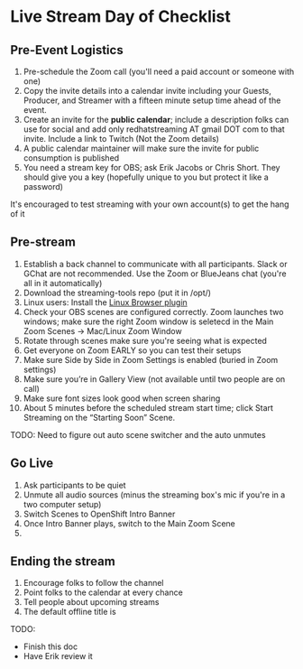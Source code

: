 # Live Stream Day of Checklist

## Pre-Event Logistics

1. Pre-schedule the Zoom call (you'll need a paid account or someone with one)
1. Copy the invite details into a calendar invite including your Guests, Producer, and Streamer with a fifteen minute setup time ahead of the event.
1. Create an invite for the **public calendar**; include a description folks can use for social and add only redhatstreaming AT gmail DOT com to that invite. Include a link to Twitch (Not the Zoom details)
1. A public calendar maintainer will make sure the invite for public consumption is published
1. You need a stream key for OBS; ask Erik Jacobs or Chris Short. They should give you a key (hopefully unique to you but protect it like a password)

It's encouraged to test streaming with your own account(s) to get the hang of it

## Pre-stream

1. Establish a back channel to communicate with all participants. Slack or GChat are not recommended. Use the Zoom or BlueJeans chat (you're all in it automatically)
1. Download the streaming-tools repo (put it in /opt/)
1. Linux users: Install the [Linux Browser plugin](https://github.com/cloud-platforms-streaming/streaming-docs/blob/master/streamers-guide.md#linux-browser-plugin)
1. Check your OBS scenes are configured correctly. Zoom launches two windows; make sure the right Zoom window is seletecd in the Main Zoom Scenes -> Mac/Linux Zoom Window
1. Rotate through scenes make sure you're seeing what is expected
1. Get everyone on Zoom EARLY so you can test their setups
1. Make sure Side by Side in Zoom Settings is enabled (buried in Zoom settings)
1. Make sure you’re in Gallery View (not available until two people are on call)
1. Make sure font sizes look good when screen sharing
1. About 5 minutes before the scheduled stream start time; click Start Streaming on the “Starting Soon” Scene.

TODO: Need to figure out auto scene switcher and the auto unmutes

## Go Live

1. Ask participants to be quiet
1. Unmute all audio sources (minus the streaming box's mic if you're in a two computer setup)
1. Switch Scenes to OpenShift Intro Banner
1. Once Intro Banner plays, switch to the Main Zoom Scene
1. 

## Ending the stream

1. Encourage folks to follow the channel
1. Point folks to the calendar at every chance
1. Tell people about upcoming streams
1. The default offline title is 

TODO:
* Finish this doc
* Have Erik review it
